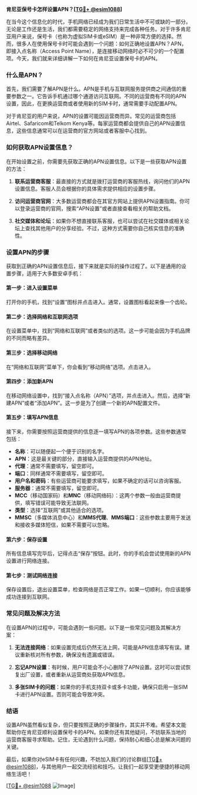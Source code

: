 **肯尼亚保号卡怎样设置APN？[[TG💪+ @esim1088](https://t.me/s/esim1088)]**

在当今这个信息化的时代，手机网络已经成为我们日常生活中不可或缺的一部分。无论是工作还是生活，我们都需要稳定的网络支持来完成各种任务。对于许多肯尼亚用户来说，保号卡（也称为虚拟SIM卡或eSIM）是一种非常方便的选择。然而，很多人在使用保号卡时可能会遇到一个问题：如何正确地设置APN？APN，即接入点名称（Access Point Name），是连接移动网络时必不可少的一个配置项。今天，我们就来详细讲解一下如何在肯尼亚设置保号卡的APN。

### 什么是APN？

首先，我们需要了解APN是什么。APN是手机与互联网服务提供商之间通信的重要参数之一。它告诉手机通过哪个通道访问互联网。不同的运营商有不同的APN设置，因此，在更换运营商或者使用新的SIM卡时，通常需要手动配置APN。

对于肯尼亚的用户来说，APN的设置可能因运营商而异。常见的运营商包括Airtel、Safaricom和Telkom Kenya等。每家运营商都会提供自己的APN设置信息，这些信息通常可以在运营商的官方网站或者客服中心找到。

### 如何获取APN设置信息？

在开始设置之前，你需要先获取正确的APN设置信息。以下是一些获取APN设置的方法：

1. **联系运营商客服**：最直接的方式就是拨打运营商的客服热线，询问他们的APN设置信息。客服人员会根据你的具体需求提供相应的设置步骤。

2. **访问运营商官网**：大多数运营商都会在其官方网站上提供APN设置指南。你可以登录运营商的官网，搜索“APN设置”或者直接查看相关的帮助文档。

3. **社交媒体和论坛**：如果你不想直接联系客服，也可以尝试在社交媒体或相关论坛上查找其他用户的分享经验。不过，这种方式需要你自己核实信息的准确性。

### 设置APN的步骤

获取到正确的APN设置信息后，接下来就是实际的操作过程了。以下是通用的设置步骤，适用于大多数安卓手机：

#### 第一步：进入设置菜单
打开你的手机，找到“设置”图标并点击进入。通常，设置图标看起来像一个齿轮。

#### 第二步：选择网络和互联网选项
在设置菜单中，找到“网络和互联网”或者类似的选项。这一步可能会因为手机品牌的不同而略有差异。

#### 第三步：选择移动网络
在“网络和互联网”菜单下，你会看到“移动网络”选项。点击进入。

#### 第四步：添加新APN
在移动网络设置中，找到“接入点名称（APN）”选项，并点击进入。然后，选择“新建APN”或者“添加APN”。这一步是为了创建一个新的APN配置文件。

#### 第五步：填写APN信息
接下来，你需要按照运营商提供的信息逐一填写APN的各项参数。这些参数通常包括：
- **名称**：可以随便起一个便于识别的名字。
- **APN**：这是最关键的部分，直接输入运营商提供的APN地址。
- **代理**：通常不需要填写，留空即可。
- **端口**：同样通常不需要填写，留空即可。
- **用户名和密码**：有些运营商可能要求填写，如果不确定的话可以咨询客服。
- **服务器**：通常不需要填写，留空即可。
- **MCC**（移动国家码）和**MNC**（移动网络码）：这两个参数一般由运营商提供，填写错误可能导致无法联网。
- **类型**：选择“互联网”或其他适合的选项。
- **MMSC**（多媒体消息中心）和**MMS代理**、**MMS端口**：这些参数主要用于发送和接收多媒体短信，如果不需要可以忽略。

#### 第六步：保存设置
所有信息填写完毕后，记得点击“保存”按钮。此时，你的手机会尝试使用新的APN设置进行网络连接。

#### 第七步：测试网络连接
保存设置后，退出设置菜单，检查网络是否正常工作。如果一切顺利，你应该能够成功连接到互联网。

### 常见问题及解决方法

在设置APN的过程中，可能会遇到一些问题。以下是一些常见问题及其解决方案：

1. **无法连接网络**：如果设置完成后仍然无法上网，可能是APN信息填写有误。建议重新核对所有参数，确保没有遗漏或错误。

2. **忘记APN设置**：有时候，用户可能会不小心删除了APN设置。这时可以尝试恢复出厂设置，或者重新从运营商处获取APN信息。

3. **多张SIM卡的问题**：如果你的手机支持双卡或多卡功能，确保只启用一张SIM卡进行APN设置。否则可能会导致冲突。

### 结语

设置APN虽然看似复杂，但只要按照正确的步骤操作，其实并不难。希望本文能帮助你在肯尼亚顺利设置保号卡的APN。如果你还有其他疑问，不妨联系当地的运营商客服寻求帮助。记住，无论遇到什么问题，保持耐心和细心总是解决问题的关键。

最后，如果你对eSIM卡有任何兴趣，不妨加入我们的讨论群组[[TG💪+ @esim1088](https://t.me/s/esim1088)]，与其他用户一起交流经验和技巧。让我们一起享受更便捷的移动网络生活吧！

[[TG💪+ @esim1088](https://t.me/s/esim1088) ![Image](https://i.postimg.cc/4NQfJmqS/Snipaste-2025-05-13-00-14-12.png)]